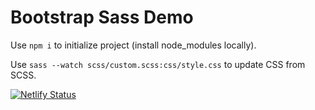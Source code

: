 # Bootstrap Sass Demo

Use `npm i` to initialize project (install node_modules locally).

Use `sass --watch scss/custom.scss:css/style.css` to update CSS from SCSS.

[![Netlify Status](https://api.netlify.com/api/v1/badges/2ee2d6f2-3868-4b10-8840-182be694404c/deploy-status)](https://app.netlify.com/sites/velvety-palmier-5e519c/deploys)